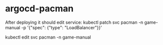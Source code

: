 # argocd-pacman

After deploying it should edit service:
kubectl patch svc pacman -n game-manual -p '{"spec": {"type": "LoadBalancer"}}'


kubectl edit  svc pacman -n game-manual
